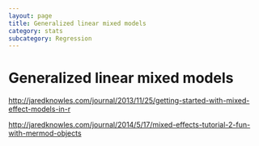 ```yaml
---
layout: page
title: Generalized linear mixed models
category: stats
subcategory: Regression
---
```


Generalized linear mixed models
===





http://jaredknowles.com/journal/2013/11/25/getting-started-with-mixed-effect-models-in-r

http://jaredknowles.com/journal/2014/5/17/mixed-effects-tutorial-2-fun-with-mermod-objects
